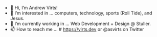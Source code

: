 - 👋 Hi, I’m Andrew Virts!
- 👀 I’m interested in ... computers, technology, sports (Roll Tide), and Jesus.
- 🌱 I’m currently working in ... Web Development + Design @ Stuller.
- 📫 How to reach me ... # https://virts.dev or @asvirts on Twitter
